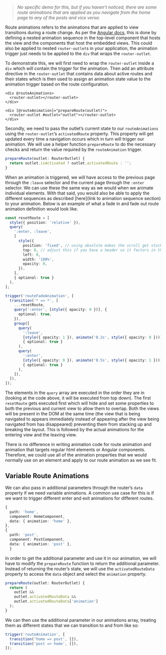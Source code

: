 > _No specific demo for this, but if you haven't noticed, there are some route animations that are applied as you navigate from the home page to any of the posts and vice versa._

Route animations refers to the animations that are applied to view transitions during a route change. As per the [Angular docs](https://angular.io/guide/route-animations), this is done by defining a nested animation sequence in the top-level component that hosts the view and the components that host the embedded views. This could also be applied to nested `router-outlet`s in your application, the animation trigger just needs to be applied to the `div` that wraps the `router-outlet`.

To demonstrate this, we will first need to wrap the `router-outlet` inside a `div` which will contain the trigger for the animation. Then add an attribute directive in the `router-outlet` that contains data about active routes and their states which is then used to assign an animation state value to the animation trigger based on the route configuration.

```markup
<div @routeAnimations>
  <router-outlet></router-outlet>
</div>
```

```markup
<div [@routeAnimation]="prepareRoute(outlet)">
  <router-outlet #outlet="outlet"></router-outlet>
</div>
```

Secondly, we need to pass the outlet’s current state to our `routeAnimations` using the `router-outlet`’s `activatedRoute` property. This property will get updated every time a navigation occurs which in turn will trigger our animation. We will use a helper function `prepareRoute` to do the necessary checks and return the value required by the `routeAnimation` trigger.

```ts
prepareRoute(outlet: RouterOutlet) {
  return outlet.isActivated ? outlet.activatedRoute : '';
}
```

When an animation is triggered, we will have access to the previous page through the `:leave` selector and the current page through the `:enter` selector. We can use these the same way as we would when we animate individual elements. With that said, you would also be able to apply the different sequences as described [here](link to animation sequence section) to your animation. Below is an example of what a fade in and fade out route animation definition would look like.

```ts
const resetRoute = [
  style({ position: 'relative' }),
  query(
    ':enter, :leave',
    [
      style({
        position: 'fixed', // using absolute makes the scroll get stuck in the previous page's scroll position on the new page
        top: 0, // adjust this if you have a header so it factors in the height and not cause the router outlet to jump as it animates
        left: 0,
        width: '100%',
        opacity: 0,
      }),
    ],
    { optional: true }
  ),
];
```

```ts
trigger('routeFadeAnimation', [
  transition('* => *', [
    ...resetRoute,
    query(':enter', [style({ opacity: 0 })], {
      optional: true,
    }),
    group([
      query(
        ':leave',
        [style({ opacity: 1 }), animate('0.2s', style({ opacity: 0 }))],
        { optional: true }
      ),
      query(
        ':enter',
        [style({ opacity: 0 }), animate('0.5s', style({ opacity: 1 }))],
        { optional: true }
      ),
    ]),
  ]),
]);
```

The elements in the `query` array are executed in the order they are in (looking at the code above, it will be executed from top down). The first `resetRoute` gets executed first which will hide and set some properties to both the previous and current view to allow them to overlap. Both the views will be present in the DOM at the same time (the view that is being navigated to appears immediately instead of appearing after the view being navigated from has disappeared) preventing them from stacking up and breaking the layout. This is followed by the actual animations for the entering view and the leaving view.

There is no difference in writing animation code for route animation and animation that targets regular html elements or Angular components. Therefore, we could use all of the animation properties that we would normally use on an element and apply to our route animation as we see fit.

## Variable Route Animations

We can also pass in additional parameters through the router’s `data` property if we need variable animations. A common use case for this is if we want to trigger different enter and exit animations for different routes.

```ts
{
  path: 'home',
  component: HomeComponent,
  data: { animation: 'home' },
},
{
  path: 'post',
  component: PostComponent,
  data: { animation: 'post' },
  }
```

In order to get the additional parameter and use it in our animation, we will have to modify the `prepareRoute` function to return the additional parameter. Instead of returning the router’s state, we will use the `activatedRouteData` property to access the `data` object and select the `animation` property.

```ts
prepareRoute(outlet: RouterOutlet) {
  return (
    outlet &&
    outlet.activatedRouteData &&
    outlet.activatedRouteData['animation']
  );
}
```

We can then use the additional parameter in our animations array, treating them as different states that we can transition to and from like so:

```ts
trigger('routeAnimation', [
  transition('home => post', []),
  transition('post => home', []),
]);
```
